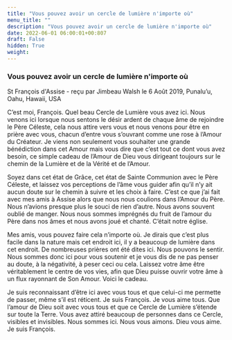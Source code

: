 ```yaml
---
title: "Vous pouvez avoir un cercle de lumière n'importe où"
menu_title: ""
description: "Vous pouvez avoir un cercle de lumière n'importe où"
date: 2022-06-01 06:00:01+00:807
draft: False
hidden: True
weight:
---
```

### Vous pouvez avoir un cercle de lumière n'importe où

St François d'Assise - reçu par Jimbeau Walsh le 6 Août 2019, Punalu’u, Oahu, Hawaii, USA

C’est moi, François. Quel beau Cercle de Lumière vous avez ici. Nous venons ici lorsque nous sentons le désir ardent de chaque âme de rejoindre le Père Céleste, cela nous attire vers vous et nous venons pour être en prière avec vous, chacun d’entre vous s’ouvrant comme une rose à l’Amour du Créateur. Je viens non seulement vous souhaiter une grande bénédiction dans cet Amour mais vous dire que c’est tout ce dont vous avez besoin, ce simple cadeau de l’Amour de Dieu vous dirigeant toujours sur le chemin de la Lumière et de la Vérité et de l’Amour.

Soyez dans cet état de Grâce, cet état de Sainte Communion avec le Père Céleste, et laissez vos perceptions de l’âme vous guider afin qu’il n’y ait aucun doute sur le chemin à suivre et les choix à faire. C’est ce que j’ai fait avec mes amis à Assise alors que nous nous coulions dans l’Amour du Père. Nous n’avions presque plus le souci de rien d’autre. Nous avons souvent oublié de manger. Nous nous sommes imprégnés du fruit de l’amour du Père dans nos âmes et nous avons joué et chanté. C’était notre église.

Mes amis, vous pouvez faire cela n’importe où. Je dirais que c’est plus facile dans la nature mais cet endroit ici, il y a beaucoup de lumière dans cet endroit. De nombreuses prières ont été dites ici. Nous pouvons le sentir. Nous sommes donc ici pour vous soutenir et je vous dis de ne pas penser au doute, à la négativité, à peser ceci ou cela. Laissez votre âme être véritablement le centre de vos vies, afin que Dieu puisse ouvrir votre âme à un flux rayonnant de Son Amour. Voici le cadeau.

Je suis reconnaissant d’être ici avec vous tous et que celui-ci me permette de passer, même s’il est réticent. Je suis François. Je vous aime tous. Que l’amour de Dieu soit avec vous tous et que ce Cercle de Lumière s’étende sur toute la Terre. Vous avez attiré beaucoup de personnes dans ce Cercle, visibles et invisibles. Nous sommes ici. Nous vous aimons. Dieu vous aime. Je suis François.



